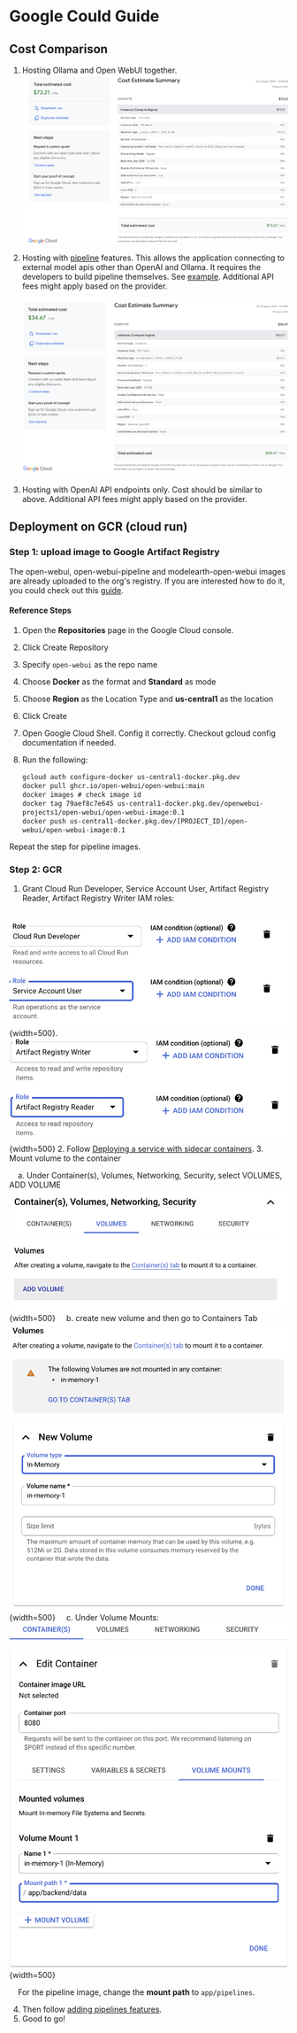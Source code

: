 # Google Could Guide

## Cost Comparison

1. Hosting Ollama and Open WebUI together.
    ![image](./pics/gce-wOllama-cost.png)

2. Hosting with [pipeline](https://docs.openwebui.com/pipelines/) features. This allows the application connecting to external model apis other than OpenAI and Ollama. It requires the developers to build pipeline themselves. See [example](https://github.com/open-webui/pipelines/tree/main/examples/pipelines). Additional API fees might apply based on the provider.

    ![Alt text](./pics/gce-wPipelines-cost.png)

3. Hosting with OpenAI API endpoints only. Cost should be similar to above. Additional API fees might apply based on the provider.

## Deployment on GCR (cloud run)

### Step 1: upload image to Google Artifact Registry

The open-webui, open-webui-pipeline and modelearth-open-webui images are already uploaded to the org's registry. If you are interested how to do it, you could check out this [guide](https://cloud.google.com/artifact-registry/docs/docker/store-docker-container-images).

#### Reference Steps

1. Open the **Repositories** page in the Google Cloud console.
2. Click Create Repository
3. Specify `open-webui` as the repo name
4. Choose **Docker** as the format and **Standard** as mode
5. Choose **Region** as the Location Type and **us-central1** as the location
6. Click Create
7. Open Google Cloud Shell. Config it correctly. Checkout gcloud config documentation if needed.
8. Run the following:

    ```shell
    gcloud auth configure-docker us-central1-docker.pkg.dev
    docker pull ghcr.io/open-webui/open-webui:main
    docker images # check image id
    docker tag 79aef8c7e645 us-central1-docker.pkg.dev/openwebui-projects1/open-webui/open-webui-image:0.1
    docker push us-central1-docker.pkg.dev/[PROJECT_ID]/open-webui/open-webui-image:0.1
    ```

Repeat the step for pipeline images.

### Step 2: GCR

1. Grant Cloud Run Developer, Service Account User, Artifact Registry Reader, Artifact Registry Writer IAM roles:

&nbsp;&nbsp;&nbsp;![Alt text](./pics/gcr-roles.png){width=500}.
&nbsp;&nbsp;&nbsp;![Alt text](./pics/artifact-roles.png){width=500}
2. Follow [Deploying a service with sidecar containers](https://cloud.google.com/run/docs/deploying#sidecars).
3. Mount volume to the container

&nbsp;&nbsp;&nbsp;&nbsp;a. Under Container(s), Volumes, Networking, Security, select VOLUMES, ADD VOLUME
&nbsp;&nbsp;&nbsp;&nbsp;![Alt text](./pics/gcr-add-volume.png){width=500}
&nbsp;&nbsp;&nbsp;&nbsp;b. create new volume and then go to Containers Tab
&nbsp;&nbsp;&nbsp;&nbsp;![Alt text](./pics/gcr-new-volume.png){width=500}
&nbsp;&nbsp;&nbsp;&nbsp;c. Under Volume Mounts:
&nbsp;&nbsp;&nbsp;&nbsp;![Alt text](./pics/gcr-vmount.png){width=500}

&nbsp;&nbsp;&nbsp;&nbsp;For the pipeline image, change the **mount path** to `app/pipelines`.

4. Then follow [adding pipelines features](https://docs.openwebui.com/pipelines/).
5. Good to go!

<!-- ## Deployment on GKE

A quick start [guide](https://www.youtube.com/watch?v=vIKy3pDz3jM) for a toy project.

## Deployment on GCE

1. Create an instance on GCE. Disk storage set to `40GB`
2. ssh the VM instance just created
3. make a working directory `mkdir webui-projects` and navigate to it `cd webui-projects`

**The following steps are for Ollama installation. You should alter it to suit your needs.** 
4. pull Ollama by

    sudo bash 
    curl -fsSL https://ollama.com/install.sh | sh


5. test if Ollama is intalled and start

    ```bash
    service ollama start
    ollama list
    ```

6. install a preferred model from Ollama

    ```bash
    ollama run mistral
    ```

1. Follow [Create Your Project](https://cloud.google.com/appengine/docs/standard/python3/building-app/creating-gcp-project) till Step 5
2. Run the following in your terminal

    ```bash
    gcloud config configurations create [CONFIG_NAME] --activate
    gcloud config configurations list # check if its created
    gcloud config set project [PROJECT_ID]
    gcloud config set account [YOUR_ACCOUNT]
    gcloud auth login
    gcloud config configurations list # check if the setting is correct
    gcloud app create
    ``` -->
